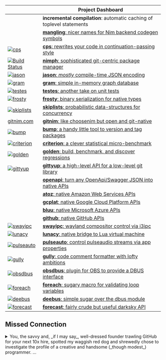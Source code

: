 |  |Project Dashboard|
|--|-----------|
| |**incremental compilation**: automatic caching of toplevel statements|
| |[**mangling**: nicer names for Nim backend codegen symbols](https://github.com/nim-lang/Nim/pull/14632)|
| [![cps](https://github.com/disruptek/cps/workflows/CI/badge.svg)](https://github.com/disruptek/cps/actions?query=workflow%3ACI)|[**cps**: rewrites your code in continuation-passing style](https://github.com/disruptek/cps)|
| [![Build Status](https://travis-ci.org/disruptek/nimph.svg?branch=master)](https://travis-ci.org/disruptek/nimph)|[**nimph**: sophisticated git-centric package manager](https://github.com/disruptek/nimph)|
| [![jason](https://github.com/disruptek/jason/workflows/CI/badge.svg)](https://github.com/disruptek/jason/actions?query=workflow%3ACI)|[**jason**: _mostly_ compile-time JSON encoding](https://github.com/disruptek/jason)|
| [![gram](https://github.com/disruptek/gram/workflows/CI/badge.svg)](https://github.com/disruptek/gram/actions?query=workflow%3ACI)|[**gram**: simple in-memory graph database](https://github.com/disruptek/gram)|
| [![testes](https://github.com/disruptek/testes/workflows/CI/badge.svg)](https://github.com/disruptek/testes/actions?query=workflow%3ACI)|[**testes**: another take on unit tests](https://github.com/disruptek/testes)|
| [![frosty](https://github.com/disruptek/frosty/workflows/CI/badge.svg)](https://github.com/disruptek/frosty/actions?query=workflow%3ACI)|[**frosty**: binary serialization for native types](https://github.com/disruptek/frosty)|
| [![skiplists](https://github.com/disruptek/skiplists/workflows/CI/badge.svg)](https://github.com/disruptek/skiplists/actions?query=workflow%3ACI)|[**skiplists**: probabilistic data-structures for concurrency](https://github.com/disruptek/skiplists)|
| [gitnim.com](https://gitnim.com/)|[**gitnim**: like choosenim but open and git-native](https://github.com/disruptek/gitnim)|
| [![bump](https://github.com/disruptek/bump/workflows/CI/badge.svg)](https://github.com/disruptek/bump/actions?query=workflow%3ACI)|[**bump**: a handy little tool to version and tag packages](https://github.com/disruptek/bump)|
| [![criterion](https://github.com/disruptek/criterion/workflows/CI/badge.svg)](https://github.com/disruptek/criterion/actions?query=workflow%3ACI)|[**criterion**: a clever statistical micro-benchmark](https://github.com/disruptek/criterion)|
| [![golden](https://github.com/disruptek/golden/workflows/CI/badge.svg)](https://github.com/disruptek/golden/actions?query=workflow%3ACI)|[**golden**: build, benchmark, and discover regressions](https://github.com/disruptek/golden)|
| [![gittyup](https://github.com/disruptek/gittyup/workflows/CI/badge.svg)](https://github.com/disruptek/gittyup/actions?query=workflow%3ACI)|[**gittyup**: a high-level API for a low-level git library](https://github.com/disruptek/gittyup)|
|  |[**openapi**: turn any OpenApi/Swagger JSON into native APIs](https://github.com/disruptek/openapi)|
|  |[**atoz**: native Amazon Web Services APIs](https://github.com/disruptek/atoz)|
|  |[**gcplat**: native Google Cloud Platform APIs](https://github.com/disruptek/gcplat)|
|  |[**bluu**: native Microsoft Azure APIs](https://github.com/disruptek/bluu)|
|  |[**github**: native GitHub APIs](https://github.com/disruptek/github)|
| [![swayipc](https://github.com/disruptek/swayipc/workflows/CI/badge.svg)](https://github.com/disruptek/swayipc/actions?query=workflow%3ACI)|[**swayipc**: wayland compositor control via i3ipc](https://github.com/disruptek/swayipc)|
| [![lunacy](https://github.com/disruptek/lunacy/workflows/CI/badge.svg)](https://github.com/disruptek/lunacy/actions?query=workflow%3ACI)|[**lunacy**: native bridge to Lua virtual machine](https://github.com/disruptek/lunacy)|
| [![pulseauto](https://github.com/disruptek/pulseauto/workflows/CI/badge.svg)](https://github.com/disruptek/pulseauto/actions?query=workflow%3ACI)|[**pulseauto**: control pulseaudio streams via app properties](https://github.com/disruptek/pulseauto)|
| [![gully](https://github.com/disruptek/gully/workflows/CI/badge.svg)](https://github.com/disruptek/gully/actions?query=workflow%3ACI)|[**gully**: code comment formatter with lofty ambitions](https://github.com/disruptek/gully)|
| [![obsdbus](https://github.com/disruptek/obsdbus/workflows/CI/badge.svg)](https://github.com/disruptek/obsdbus/actions?query=workflow%3ACI)|[**obsdbus**: plugin for OBS to provide a DBUS interface](https://github.com/disruptek/obsdbus)|
| [![foreach](https://github.com/disruptek/foreach/workflows/CI/badge.svg)](https://github.com/disruptek/foreach/actions?query=workflow%3ACI)|[**foreach**: sugary macro for validating loop variables](https://github.com/disruptek/foreach)|
| [![deebus](https://github.com/disruptek/deebus/workflows/CI/badge.svg)](https://github.com/disruptek/deebus/actions?query=workflow%3ACI)|[**deebus**: simple sugar over the dbus module](https://github.com/disruptek/deebus)|
| [![forecast](https://github.com/disruptek/forecast/workflows/CI/badge.svg)](https://github.com/disruptek/forecast/actions?query=workflow%3ACI)|[**forecast**: fairly crude but useful darksky API](https://github.com/disruptek/forecast)|

## Missed Connection
<details>
  <summary>
You, the savvy and, _if I may say_, well-dressed founder trawling GitHub
for your next 10x hire, spotted my waggish red dog and shrewedly chose
to investigate the profile of a creative and handsome (_though modest_)
programmer. ...
  </summary>


Saddled as you were with an overabundance of capital and a ravenous appetite
for innovation, you astutely intuited that a character such as myself,
possessing of high skills and low morals, could offer a return on investment
many times greater than the substantial monthly outlay that I clearly command.

"A man for our time," you wisely mused, "the hero we need, indeed, in this
era of rabid corruption and venal capitalism." Like a storm building on the
horizon, the air acquired a new energy; a palatable tang to its taste and
a complimentary zig to your zag. You felt the key slot into the lock, your
professional soulmate revealed at last.

"Virtue be damned!" you shouted, breathless and suddenly wide-awake, the
realization ringing in your ears like the crack of thunder rolling across Puget
Sound. Did I say Seattle? I meant San Francisco Bay.

With the poise of a barrel fisherman armed with a sawed-off shotgun and a
bucket of M80s [you feverishly clicked through my project list, each a shining
paragon of elegance, efficiency, and leak-free abstraction](https://github.com/search?o=desc&q=language%3Anim+user%3Adisruptek&s=updated&type=Repositories).

As your heartbeat quickened, and let's be frank, I'm obviously not the first
diamond you've found in the rough, _this brilliant, firey gem_ provoked a
headrush the likes of which you'd known only once before; you remember, that
night in Bangkok during your gap year... Oh, what a night.

Repos raptured; comely, captivating commits confounding concentrated, critical
comparison. Enthralled excitement embossed each exquisite entry, and file by
file, fascination fomented -- figuratively, anyway.  Just stay with me, here:

You swoon at my syntax. You climax at my comments. You leer lustfully at my
luscious loops as my types titillate and tantalize. Objectified, uh, objects
overload in variables variably voluptuous and vulgar. Simply savage, salacious
software; seven-layer soft-core smut, surely, if I do say so, with sober
sincerity and significant self-effacement.

"Illicit illiteration intrigues," you illustrate, "but must ultimately yield
to practicality." A wave of clarity overtakes you at last, quenching your heat
and steeling your resolve. You **absolutely must** get this coder on payroll.
"Immediately, if not sooner," you quip.  Ha ha!  You're so witty!

Trembling, you gulp down your fear of rejection, text your CFO to prepare
for a long weekend of creative accounting, and dial the digits...

_happy ending left as an exercise for the reader_

## Answers to Questions I Wish You'd Ask

- I am a US resident authorized to work in the US.
- I have a US passport and a Colorado driver's license.
- I can lift 50lb. without filing worker's comp.
- I can communicate without using text messages.
- I can manage others or work independently.
- I live in a box on wheels and can relocate nationwide.
- I don't have any felony convictions _as of 2020-08-19_. 😁
</details>
